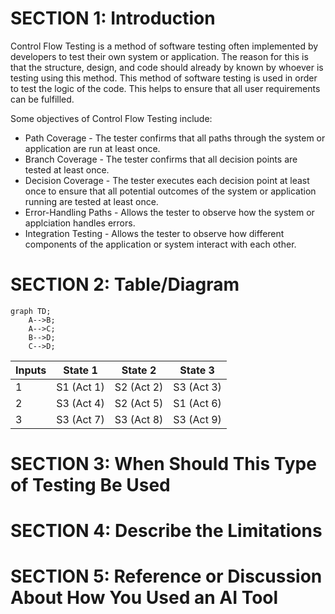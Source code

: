 # SECTION 1: Introduction

Control Flow Testing is a method of software testing often implemented by developers to test their own system or application. The reason for this is that the structure, design, and code should already by known by whoever is testing using this method. This method of software testing is used in order to test the logic of the code. This helps to ensure that all user requirements can be fulfilled. 

Some objectives of Control Flow Testing include:
* Path Coverage - The tester confirms that all paths through the system or application are run at least once.
* Branch Coverage - The tester confirms that all decision points are tested at least once.
* Decision Coverage - The tester executes each decision point at least once to ensure that all potential outcomes of the system or application running are tested at least once. 
* Error-Handling Paths - Allows the tester to observe how the system or applciation handles errors.
* Integration Testing - Allows the tester to observe how different components of the application or system interact with each other.

# SECTION 2: Table/Diagram

```mermaid
graph TD;
    A-->B;
    A-->C;
    B-->D;
    C-->D;
```

| Inputs | State 1 | State 2 | State 3 | 
| ---------- | ---------- | ---------- | ---------- |
| 1 | S1 (Act 1) | S2 (Act 2) | S3 (Act 3) |
| 2 | S3 (Act 4) | S2 (Act 5) | S1 (Act 6) |
| 3 | S3 (Act 7) | S3 (Act 8) | S3 (Act 9) |

# SECTION 3: When Should This Type of Testing Be Used



# SECTION 4: Describe the Limitations



# SECTION 5: Reference or Discussion About How You Used an AI Tool

